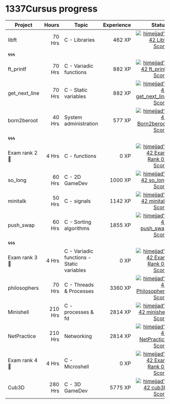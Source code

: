 # 1337Cursus progress



| Project          | Hours    | Topic                     | Experience | Status |
| ---------------- |---------:| ------------------------- | ---------: | ----:  |
| libft            | 70 Hrs   | C - Libraries             | 462 XP     | [![himejjad's 42 Libft Score](https://badge42.vercel.app/api/v2/clg1la94r000608kvte3cis6r/project/2822815)](https://github.com/JaeSeoKim/badge42)               |
| 🌀🌀🌀            |          |                           |            |              |  |
| ft_printf        | 70 Hrs   | C - Variadic functions    | 882 XP     | [![himejjad's 42 ft_printf Score](https://badge42.vercel.app/api/v2/clg1la94r000608kvte3cis6r/project/2883943)](https://github.com/JaeSeoKim/badge42)           |
| get_next_line    | 70 Hrs   | C - Static variables      | 882 XP     | [![himejjad's 42 get_next_line Score](https://badge42.vercel.app/api/v2/clg1la94r000608kvte3cis6r/project/2891236)](https://github.com/JaeSeoKim/badge42)       |
| born2beroot      | 40 Hrs   | System administration     | 577 XP     | [![himejjad's 42 Born2beroot Score](https://badge42.vercel.app/api/v2/clg1la94r000608kvte3cis6r/project/2904422)](https://github.com/JaeSeoKim/badge42)              |
| 🌀🌀🌀            |          |                           |            |              | |
| Exam rank 2  🚩  |    4 Hrs      |     C - functions                      |     0 XP       | [![himejjad's 42 Exam Rank 02 Score](https://badge42.vercel.app/api/v2/clg1la94r000608kvte3cis6r/project/2939814)](https://github.com/JaeSeoKim/badge42)      |
| so_long          | 60 Hrs   | C - 2D GameDev            | 1000 XP    | [![himejjad's 42 so_long Score](https://badge42.vercel.app/api/v2/clg1la94r000608kvte3cis6r/project/2945207)](https://github.com/JaeSeoKim/badge42)              |
| minitalk           | 50 Hrs   | C - signals             | 1142 XP    | [![himejjad's 42 minitalk Score](https://badge42.vercel.app/api/v2/clg1la94r000608kvte3cis6r/project/2939850)](https://github.com/JaeSeoKim/badge42)              |
| push_swap        | 60 Hrs   | C - Sorting algorithms    |    1855 XP     | [![himejjad's 42 push_swap Score](https://badge42.vercel.app/api/v2/clg1la94r000608kvte3cis6r/project/3018646)](https://github.com/JaeSeoKim/badge42)              |
| 🌀🌀🌀            |          |                           |            |               | | 
| Exam rank 3  🚩  |   4 Hrs       |    C - Variadic functions - Static variables                       |      0 XP      |[![himejjad's 42 Exam Rank 03 Score](https://badge42.vercel.app/api/v2/clg1la94r000608kvte3cis6r/project/3088670)](https://github.com/JaeSeoKim/badge42)    | |
| philosophers  |   70 Hrs       |   C - Threads & Processes                       |      3360 XP      |[![himejjad's 42 Philosophers Score](https://badge42.vercel.app/api/v2/clg1la94r000608kvte3cis6r/project/3088671)](https://github.com/JaeSeoKim/badge42)
| Minishell  |   210 Hrs       |  C - processes & fd                       |     2814 XP      |[![himejjad's 42 minishell Score](https://badge42.vercel.app/api/v2/clg1la94r000608kvte3cis6r/project/3088672)](https://github.com/JaeSeoKim/badge42)
| NetPractice |   210 Hrs       |  Networking                       |     2814 XP      |[![himejjad's 42 NetPractice Score](https://badge42.vercel.app/api/v2/clg1la94r000608kvte3cis6r/project/3088672)](https://github.com/JaeSeoKim/badge42)
| Exam rank 4  🚩  |   4 Hrs       |    C - Microshell                      |      0 XP      |[![himejjad's 42 Exam Rank 03 Score](https://badge42.vercel.app/api/v2/clg1la94r000608kvte3cis6r/project/3088670)](https://github.com/JaeSeoKim/badge42)    | |
| Cub3D  |   280 Hrs       |  C - 3D GameDev                      |     5775 XP      |[![himejjad's 42 cub3D Score](https://badge42.vercel.app/api/v2/clg1la94r000608kvte3cis6r/project/3088672)](https://github.com/JaeSeoKim/badge42)



